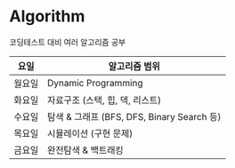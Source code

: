 # Algorithm
코딩테스트 대비 여러 알고리즘 공부

| 요일   | 알고리즘 범위               |
|--------|-----------------------------|
| 월요일 | Dynamic Programming         |
| 화요일 | 자료구조 (스택, 힙, 덱, 리스트) |
| 수요일 | 탐색 & 그래프 (BFS, DFS, Binary Search 등) |
| 목요일 | 시뮬레이션 (구현 문제)      |
| 금요일 | 완전탐색 & 백트래킹         |
